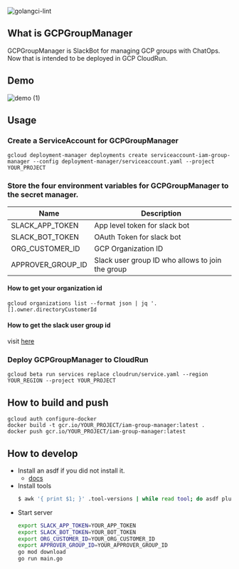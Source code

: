 ![golangci-lint](https://github.com/mugioka/gcp-group-manager/actions/workflows/golangci-lint.yaml/badge.svg?branch=master)
## What is GCPGroupManager
GCPGroupManager is SlackBot for managing GCP groups with ChatOps.
Now that is intended to be deployed in GCP CloudRun.

## Demo
![demo (1)](https://user-images.githubusercontent.com/62197019/134805434-519f0925-dcdc-4b03-be8e-1f233a0990b7.gif)

## Usage
### Create a ServiceAccount for GCPGroupManager
```
gcloud deployment-manager deployments create serviceaccount-iam-group-manager --config deployment-manager/serviceaccount.yaml --project YOUR_PROJECT
```
### Store the four environment variables for GCPGroupManager to the secret manager.

|Name|Description|
|---|---|
|SLACK_APP_TOKEN|App level token for slack bot|
|SLACK_BOT_TOKEN|OAuth Token for slack bot|
|ORG_CUSTOMER_ID|GCP Organization ID|
|APPROVER_GROUP_ID|Slack user group ID who allows to join the group|

#### How to get your organization id
```
gcloud organizations list --format json | jq '.[].owner.directoryCustomerId
```
#### How to get the slack user group id
visit [here](https://api.slack.com/methods/usergroups.list)

### Deploy GCPGroupManager to CloudRun
```
gcloud beta run services replace cloudrun/service.yaml --region YOUR_REGION --project YOUR_PROJECT
```
## How to build and push
```
gcloud auth configure-docker
docker build -t gcr.io/YOUR_PROJECT/iam-group-manager:latest .
docker push gcr.io/YOUR_PROJECT/iam-group-manager:latest
```
## How to develop
- Install an asdf if you did not install it.
  - [docs](http://asdf-vm.com/guide/getting-started.html#_1-install-dependencies)
- Install tools
  ```bash
  $ awk '{ print $1; }' .tool-versions | while read tool; do asdf plugin add ${tool}; done; asdf install
  ```
- Start server
  ```bash
  export SLACK_APP_TOKEN=YOUR_APP_TOKEN
  export SLACK_BOT_TOKEN=YOUR_BOT_TOKEN
  export ORG_CUSTOMER_ID=YOUR_ORG_CUSTOMER_ID
  export APPROVER_GROUP_ID=YOUR_APPROVER_GROUP_ID
  go mod download
  go run main.go
  ```


